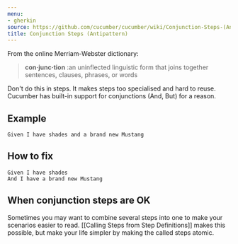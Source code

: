 ```yaml
---
menu:
- gherkin
source: https://github.com/cucumber/cucumber/wiki/Conjunction-Steps-(Antipattern)/
title: Conjunction Steps (Antipattern)
---
```


From the online Merriam-Webster dictionary:

> **con·junc·tion** :an uninflected linguistic form that joins together sentences, clauses, phrases, or words

Don't do this in steps. It makes steps too specialised and hard to reuse. Cucumber has built-in support for conjunctions (And, But) for a reason.

## Example

```
Given I have shades and a brand new Mustang
```

## How to fix

```
Given I have shades
And I have a brand new Mustang
```

## When conjunction steps are OK

Sometimes you may want to combine several steps into one to make your scenarios easier to read. [[Calling Steps from Step Definitions]] makes this possible, but make your life simpler by making the called steps atomic.
